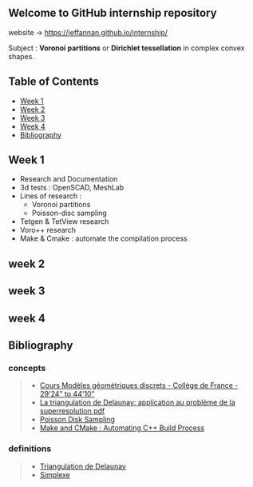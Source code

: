 ## Welcome to GitHub internship repository
website -> https://jeffannan.github.io/internship/

Subject : **Voronoi partitions** or **Dirichlet tessellation** in complex convex shapes.

## Table of Contents 
* [Week 1](#Week-1)
* [Week 2](#Week-2)
* [Week 3](#Week-3)
* [Week 4](#Week-4)
* [Bibliography](#Bibliography)

## Week 1
* Research and Documentation
* 3d tests : OpenSCAD, MeshLab
* Lines of research : 
    * Voronoi partitions 
    * Poisson-disc sampling 
* Tetgen & TetView research
* Voro++ research
* Make & Cmake : automate the compilation process

## week 2
## week 3
## week 4
## Bibliography
### concepts
> * <a href="https://www.college-de-france.fr/site/jean-daniel-boissonnat/course-2017-03-29-17h00.htm" target="_blank">Cours Modèles géométriques discrets - Collège de France - 29'24" to 44'10"</a>
> * <a href="http://www.tsi.telecom-paristech.fr/pages/enseignement/ressources/beti/delaunay/delaunay_imprimable.pdf" target="_blank">La triangulation de Delaunay: application au problème de la superresolution pdf</a>
> * <a href="http://www.cemyuksel.com/cyCodeBase/soln/poisson_disk_sampling.html" target="_blank">Poisson Disk Sampling</a>
> * <a href="https://medium.com/coding-blocks/make-and-cmake-automating-c-build-process-900f569a75db" target="_blank">Make and CMake : Automating C++ Build Process</a>
### definitions
> * <a href="https://fr.wikipedia.org/wiki/Triangulation_de_Delaunay" target="_blank">Triangulation de Delaunay</a>
> * <a href="https://fr.wikipedia.org/wiki/Simplexe" target="_blank">Simplexe</a>


 

